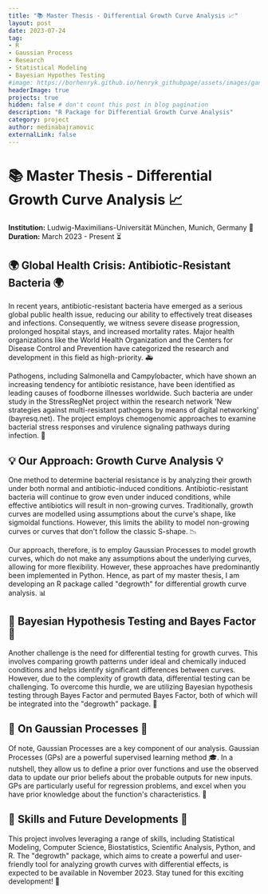 ```yaml
---
title: "📚 Master Thesis - Differential Growth Curve Analysis 📈"
layout: post
date: 2023-07-24
tag:
- R
- Gaussian Process
- Research
- Statistical Modeling
- Bayesian Hypothes Testing
#image: https://borhenryk.github.io/henryk_githubpage/assets/images/gan.png
headerImage: true
projects: true
hidden: false # don't count this post in blog pagination
description: "R Package for Differential Growth Curve Analysis"
category: project
author: medinabajramovic
externalLink: false
---
```


# 📚 Master Thesis - Differential Growth Curve Analysis 📈
**Institution:** Ludwig-Maximilians-Universität München, Munich, Germany 📍
**Duration:** March 2023 - Present ⏳

## 🌍 Global Health Crisis: Antibiotic-Resistant Bacteria 🌍
In recent years, antibiotic-resistant bacteria have emerged as a serious global public health issue, reducing our ability to effectively treat diseases and infections. Consequently, we witness severe disease progression, prolonged hospital stays, and increased mortality rates. Major health organizations like the World Health Organization and the Centers for Disease Control and Prevention have categorized the research and development in this field as high-priority. 🚑

Pathogens, including Salmonella and Campylobacter, which have shown an increasing tendency for antibiotic resistance, have been identified as leading causes of foodborne illnesses worldwide. Such bacteria are under study in the StressRegNet project within the research network 'New strategies against multi-resistant pathogens by means of digital networking' (bayresq.net). The project employs chemogenomic approaches to examine bacterial stress responses and virulence signaling pathways during infection. 🦠

## 💡 Our Approach: Growth Curve Analysis 💡
One method to determine bacterial resistance is by analyzing their growth under both normal and antibiotic-induced conditions. Antibiotic-resistant bacteria will continue to grow even under induced conditions, while effective antibiotics will result in non-growing curves. Traditionally, growth curves are modelled using assumptions about the curve's shape, like sigmoidal functions. However, this limits the ability to model non-growing curves or curves that don't follow the classic S-shape. 📉

Our approach, therefore, is to employ Gaussian Processes to model growth curves, which do not make any assumptions about the underlying curves, allowing for more flexibility. However, these approaches have predominantly been implemented in Python. Hence, as part of my master thesis, I am developing an R package called "degrowth" for differential growth curve analysis. 📊

## 🧪 Bayesian Hypothesis Testing and Bayes Factor 🧪
Another challenge is the need for differential testing for growth curves. This involves comparing growth patterns under ideal and chemically induced conditions and helps identify significant differences between curves. However, due to the complexity of growth data, differential testing can be challenging. To overcome this hurdle, we are utilizing Bayesian hypothesis testing through Bayes Factor and permuted Bayes Factor, both of which will be integrated into the "degrowth" package. 🧮

## 🤖 On Gaussian Processes 🤖
Of note, Gaussian Processes are a key component of our analysis. Gaussian Processes (GPs) are a powerful supervised learning method 🎓. In a nutshell, they allow us to define a prior over functions and use the observed data to update our prior beliefs about the probable outputs for new inputs. GPs are particularly useful for regression problems, and excel when you have prior knowledge about the function's characteristics. 👀

## 🚀 Skills and Future Developments 🚀
This project involves leveraging a range of skills, including Statistical Modeling, Computer Science, Biostatistics, Scientific Analysis, Python, and R. The "degrowth" package, which aims to create a powerful and user-friendly tool for analyzing growth curves with differential effects, is expected to be available in November 2023. Stay tuned for this exciting development! 📆

